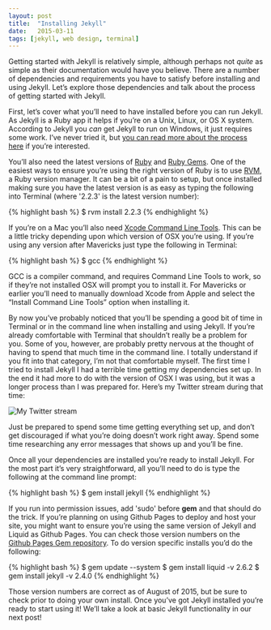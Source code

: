 ```yaml
---
layout: post
title:  "Installing Jekyll"
date:   2015-03-11
tags: [jekyll, web design, terminal]
---
```

Getting started with Jekyll is relatively simple, although perhaps not *quite* as simple as their documentation would have you believe. There are a number of dependencies and requirements you have to satisfy before installing and using Jekyll. Let’s explore those dependencies and talk about the process of getting started with Jekyll.

First, let’s cover what you’ll need to have installed before you can run Jekyll. As Jekyll is a Ruby app it helps if you’re on a Unix, Linux, or OS X system. According to Jekyll you *can* get Jekyll to run on Windows, it just requires some work. I’ve never tried it, but [you can read more about the process here](http://jekyll-windows.juthilo.com/ "jekyll for windows") if you’re interested.

You’ll also need the latest versions of [Ruby](https://www.ruby-lang.org "ruby") and [Ruby Gems](https://rubygems.org/ "ruby gems"). One of the easiest ways to ensure you’re using the right version of Ruby is to use [RVM](https://rvm.io "Ruby version manager"), a Ruby version manager. It can be a bit of a pain to setup, but once installed making sure you have the latest version is as easy as typing the following into Terminal (where '2.2.3' is the latest version number):

{% highlight bash %}
$ rvm install 2.2.3
{% endhighlight %}

If you’re on a Mac you’ll also need [Xcode Command Line Tools](https://developer.apple.com/xcode/ "xcode"). This can be a little tricky depending upon which version of OSX you’re using. If you’re using any version after Mavericks just type the following in Terminal:

{% highlight bash %}
$ gcc
{% endhighlight %}

GCC is a compiler command, and requires Command Line Tools to work, so if they’re not installed OSX will prompt you to install it. For Mavericks or earlier you’ll need to manually download Xcode from Apple and select the “Install Command Line Tools” option when installing it. 

By now you’ve probably noticed that you’ll be spending a good bit of time in Terminal or in the command line when installing and using Jekyll. If you’re already comfortable with Terminal that shouldn’t really be a problem for you. Some of you, however, are probably pretty nervous at the thought of having to spend that much time in the command line. I totally understand if you fit into that category, I’m not that comfortable myself. The first time I tried to install Jekyll I had a terrible time getting my dependencies set up. In the end it had more to do with the version of OSX I was using, but it was a longer process than I was prepared for. Here’s my Twitter stream during that time:

![My Twitter stream]({{site.baseurl}}/images/jekyll_install.jpg)

Just be prepared to spend some time getting everything set up, and don’t get discouraged if what you’re doing doesn’t work right away. Spend some time researching any error messages that shows up and you’ll be fine.

Once all your dependencies are installed you’re ready to install Jekyll. For the most part it’s very straightforward, all you’ll need to do is type the following at the command line prompt:

{% highlight bash %}
$ gem install jekyll 
{% endhighlight %}

If you run into permission issues, add 'sudo' before **gem** and that should do the trick. If you’re planning on using Github Pages to deploy and host your site, you might want to ensure you’re using the same version of Jekyll and Liquid as Github Pages. You can check those version numbers on the [Github Pages Gem repository](https://github.com/github/pages-gem/blob/master/lib/github-pages.rb "Github Pages"). To do version specific installs you’d do the following:

{% highlight bash %}
$ gem update --system
$ gem install liquid -v 2.6.2
$ gem install jekyll -v 2.4.0
{% endhighlight %}

Those version numbers are correct as of August of 2015, but be sure to check prior to doing your own install. Once you’ve got Jekyll installed you’re ready to start using it! We’ll take a look at basic Jekyll functionality in our next post!
